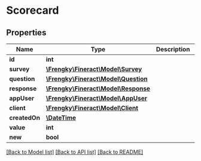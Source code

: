 # Scorecard

## Properties
Name | Type | Description | Notes
------------ | ------------- | ------------- | -------------
**id** | **int** |  | [optional] 
**survey** | [**\Frengky\Fineract\Model\Survey**](Survey.md) |  | [optional] 
**question** | [**\Frengky\Fineract\Model\Question**](Question.md) |  | [optional] 
**response** | [**\Frengky\Fineract\Model\Response**](Response.md) |  | [optional] 
**appUser** | [**\Frengky\Fineract\Model\AppUser**](AppUser.md) |  | [optional] 
**client** | [**\Frengky\Fineract\Model\Client**](Client.md) |  | [optional] 
**createdOn** | [**\DateTime**](\DateTime.md) |  | [optional] 
**value** | **int** |  | [optional] 
**new** | **bool** |  | [optional] 

[[Back to Model list]](../../README.md#documentation-for-models) [[Back to API list]](../../README.md#documentation-for-api-endpoints) [[Back to README]](../../README.md)


